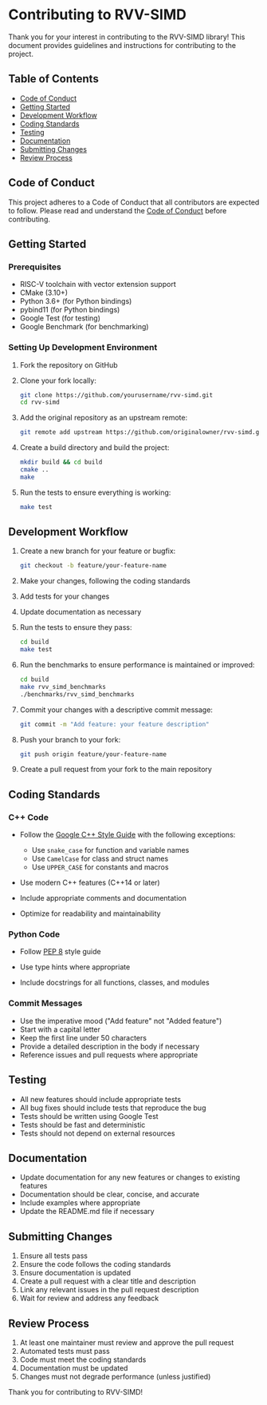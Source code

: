 # Contributing to RVV-SIMD

Thank you for your interest in contributing to the RVV-SIMD library! This document provides guidelines and instructions for contributing to the project.

## Table of Contents

- [Code of Conduct](#code-of-conduct)
- [Getting Started](#getting-started)
- [Development Workflow](#development-workflow)
- [Coding Standards](#coding-standards)
- [Testing](#testing)
- [Documentation](#documentation)
- [Submitting Changes](#submitting-changes)
- [Review Process](#review-process)

## Code of Conduct

This project adheres to a Code of Conduct that all contributors are expected to follow. Please read and understand the [Code of Conduct](CODE_OF_CONDUCT.md) before contributing.

## Getting Started

### Prerequisites

- RISC-V toolchain with vector extension support
- CMake (3.10+)
- Python 3.6+ (for Python bindings)
- pybind11 (for Python bindings)
- Google Test (for testing)
- Google Benchmark (for benchmarking)

### Setting Up Development Environment

1. Fork the repository on GitHub
2. Clone your fork locally:
   ```bash
   git clone https://github.com/yourusername/rvv-simd.git
   cd rvv-simd
   ```

3. Add the original repository as an upstream remote:
   ```bash
   git remote add upstream https://github.com/originalowner/rvv-simd.git
   ```

4. Create a build directory and build the project:
   ```bash
   mkdir build && cd build
   cmake ..
   make
   ```

5. Run the tests to ensure everything is working:
   ```bash
   make test
   ```

## Development Workflow

1. Create a new branch for your feature or bugfix:
   ```bash
   git checkout -b feature/your-feature-name
   ```

2. Make your changes, following the coding standards

3. Add tests for your changes

4. Update documentation as necessary

5. Run the tests to ensure they pass:
   ```bash
   cd build
   make test
   ```

6. Run the benchmarks to ensure performance is maintained or improved:
   ```bash
   cd build
   make rvv_simd_benchmarks
   ./benchmarks/rvv_simd_benchmarks
   ```

7. Commit your changes with a descriptive commit message:
   ```bash
   git commit -m "Add feature: your feature description"
   ```

8. Push your branch to your fork:
   ```bash
   git push origin feature/your-feature-name
   ```

9. Create a pull request from your fork to the main repository

## Coding Standards

### C++ Code

- Follow the [Google C++ Style Guide](https://google.github.io/styleguide/cppguide.html) with the following exceptions:
  - Use `snake_case` for function and variable names
  - Use `CamelCase` for class and struct names
  - Use `UPPER_CASE` for constants and macros

- Use modern C++ features (C++14 or later)

- Include appropriate comments and documentation

- Optimize for readability and maintainability

### Python Code

- Follow [PEP 8](https://www.python.org/dev/peps/pep-0008/) style guide

- Use type hints where appropriate

- Include docstrings for all functions, classes, and modules

### Commit Messages

- Use the imperative mood ("Add feature" not "Added feature")
- Start with a capital letter
- Keep the first line under 50 characters
- Provide a detailed description in the body if necessary
- Reference issues and pull requests where appropriate

## Testing

- All new features should include appropriate tests
- All bug fixes should include tests that reproduce the bug
- Tests should be written using Google Test
- Tests should be fast and deterministic
- Tests should not depend on external resources

## Documentation

- Update documentation for any new features or changes to existing features
- Documentation should be clear, concise, and accurate
- Include examples where appropriate
- Update the README.md file if necessary

## Submitting Changes

1. Ensure all tests pass
2. Ensure the code follows the coding standards
3. Ensure documentation is updated
4. Create a pull request with a clear title and description
5. Link any relevant issues in the pull request description
6. Wait for review and address any feedback

## Review Process

1. At least one maintainer must review and approve the pull request
2. Automated tests must pass
3. Code must meet the coding standards
4. Documentation must be updated
5. Changes must not degrade performance (unless justified)

Thank you for contributing to RVV-SIMD!
